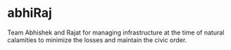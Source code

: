 # abhiRaj
Team Abhishek and Rajat for managing infrastructure at the time of natural calamities to minimize the losses and maintain the civic order.
